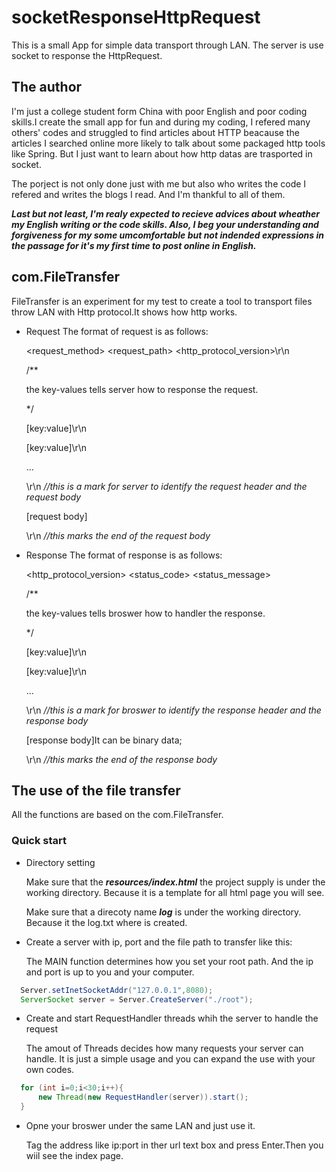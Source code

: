 # socketResponseHttpRequest
This is a small App for simple data transport through LAN. The server is use socket to response the HttpRequest.

## The author 

I'm just a college student form China with poor English and poor coding skills.I create the small app for fun and during my coding, I refered many others' codes and struggled to find articles
about HTTP beacause the articles I searched online more likely to talk about some packaged http tools like Spring. But I just want to learn about how http datas are trasported in socket.

The porject is not only done just with me but also who writes the code I refered and writes the blogs I read. And I'm thankful to all of them.

***Last but not least, I'm realy expected to recieve advices about
wheather my English writing or the code skills. Also, I beg your understanding and forgiveness for my some umcomfortable but not indended expressions in the passage for it's my
first time to post online in English.***

## com.FileTransfer
FileTransfer is an experiment for my test to create a tool to transport files throw LAN with Http protocol.It shows how http works.
- Request 
  The format of request is as follows:
  
  <request_method> <request_path> <http_protocol_version>\r\n
  
  /**
  
  the key-values tells server how to response the request.
  
  */
  
  [key:value]\r\n
  
  [key:value]\r\n
  
  ...
  
  \r\n *//this is a mark for server to identify the request header and the request body*
  
  [request body]
  
  \r\n  *//this marks the end of the request body*
  
- Response
  The format of response is as follows:
  
  <http_protocol_version> <status_code> <status_message>
  
   /**
  
  the key-values tells broswer how to handler the response.
  
  */
  
  [key:value]\r\n
  
  [key:value]\r\n
  
  ...
  
  \r\n *//this is a mark for broswer to identify the response header and the response body*
  
  [response body]It can be binary data;
  
  \r\n *//this marks the end of the response body*
  
## The use of the file transfer

All the functions are based on the com.FileTransfer.

### Quick start 

- Directory setting

  Make sure that the ***resources/index.html*** the project supply is under the working directory. Because it is a template for all html page you will see.

  Make sure that a direcoty name ***log*** is under the working directory. Because it the log.txt where is created.

- Create a server with ip, port and the file path to transfer like this:

  The MAIN function determines how you set your root path. And the ip and port is up to you and your computer.

```java
  Server.setInetSocketAddr("127.0.0.1",8080);
  ServerSocket server = Server.CreateServer("./root");
```

- Create and start RequestHandler threads whih the server to handle the request

  The amout of Threads decides how many requests your server can handle. It is just a simple usage and you can expand the use with your own codes.

```java
  for (int i=0;i<30;i++){
      new Thread(new RequestHandler(server)).start();
  }
```

- Opne your broswer under the same LAN and just use it.

  Tag the address like ip:port in ther url text box and press Enter.Then you wiil see the index page.
